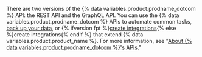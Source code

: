 There are two versions of the {% data variables.product.prodname_dotcom %} API: the REST API and the GraphQL API. You can use the {% data variables.product.prodname_dotcom %} APIs to automate common tasks, [back up your data](/github/creating-cloning-and-archiving-repositories/archiving-a-github-repository/backing-up-a-repository), or {% ifversion fpt %}[create integrations](/github/customizing-your-github-workflow/exploring-integrations/about-integrations){% else %}create integrations{% endif %} that extend {% data variables.product.product_name %}. For more information, see "[About {% data variables.product.prodname_dotcom %}'s APIs](/developers/overview/about-githubs-apis)."